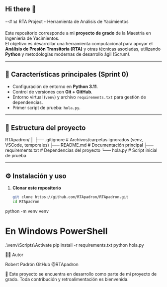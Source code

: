 ## Hi there 👋
--# 📊 RTA Project - Herramienta de Análisis de Yacimientos

Este repositorio corresponde a mi **proyecto de grado** de la Maestría en Ingeniería de Yacimientos.  
El objetivo es desarrollar una herramienta computacional para apoyar el **Análisis de Presión Transitoria (RTA)** y otras técnicas asociadas, utilizando **Python** y metodologías modernas de desarrollo ágil (Scrum).

---

## 🚀 Características principales (Sprint 0)
- Configuración de entorno en **Python 3.11**.
- Control de versiones con **Git + GitHub**.
- Entorno virtual (`venv`) y archivo `requirements.txt` para gestión de dependencias.
- Primer script de prueba: `hola.py`.

---

## 📂 Estructura del proyecto
RTApadron/
│
├── .gitignore # Archivos/carpetas ignorados (venv, VSCode, temporales)
├── README.md # Documentación principal
├── requirements.txt # Dependencias del proyecto
└── hola.py # Script inicial de prueba

---

## ⚙️ Instalación y uso

1. **Clonar este repositorio**
   ```bash
   git clone https://github.com/RTApadron/RTApadron.git
   cd RTApadron
python -m venv venv
# En Windows PowerShell
.\venv\Scripts\Activate
pip install -r requirements.txt
python hola.py

👨‍💻 Autor

Robert Padrón
GitHub @RTApadron

📌 Este proyecto se encuentra en desarrollo como parte de mi proyecto de grado. Toda contribución y retroalimentación es bienvenida.





